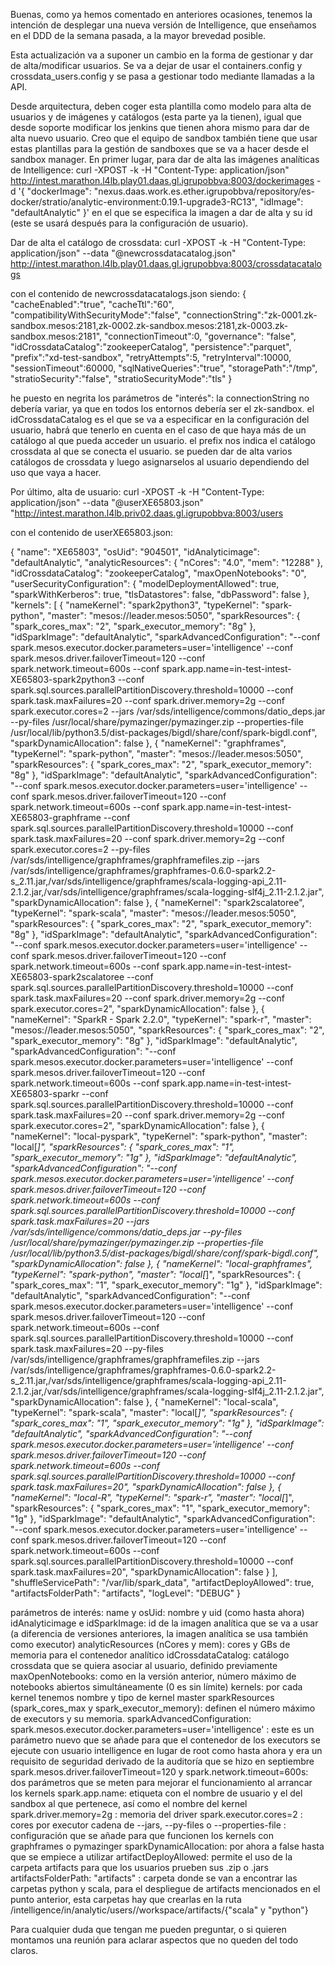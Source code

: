 Buenas, como ya hemos comentado en anteriores ocasiones, tenemos la intención de desplegar una nueva versión de Intelligence, que enseñamos en el DDD de la semana pasada, a la mayor brevedad posible.

Esta actualización va a suponer un cambio en la forma de gestionar y dar de alta/modificar usuarios. Se va a dejar de usar el containers.config y crossdata_users.config y se pasa a gestionar todo mediante llamadas a la API.

Desde arquitectura, deben coger esta plantilla como modelo para alta de usuarios y de imágenes y catálogos (esta parte ya la tienen), igual que desde soporte modificar los jenkins que tienen ahora mismo para dar de alta nuevo usuario. Creo que el equipo de sandbox también tiene que usar estas plantillas para la gestión de sandboxes que se va a hacer desde el sandbox manager.
En primer lugar, para dar de alta las imágenes analíticas de Intelligence:
curl -XPOST -k -H "Content-Type: application/json"  http://intest.marathon.l4lb.play01.daas.gl.igrupobbva:8003/dockerimages -d '{ "dockerImage": "nexus.daas.work.es.ether.igrupobbva/repository/es-docker/stratio/analytic-environment:0.19.1-upgrade3-RC13", "idImage": "defaultAnalytic" }'
en el que se especifica la imagen a dar de alta y su id (este se usará después para la configuración de usuario).

Dar de alta el catálogo de crossdata:
curl -XPOST -k -H "Content-Type: application/json" --data "@newcrossdatacatalog.json" http://intest.marathon.l4lb.play01.daas.gl.igrupobbva:8003/crossdatacatalogs

con el contenido de newcrossdatacatalogs.json siendo:
{
    "cacheEnabled":"true",
    "cacheTtl":"60",
    "compatibilityWithSecurityMode":"false",
    "connectionString":"zk-0001.zk-sandbox.mesos:2181,zk-0002.zk-sandbox.mesos:2181,zk-0003.zk-sandbox.mesos:2181",
    "connectionTimeout":0,
    "governance": "false",
    "idCrossdataCatalog":"zookeeperCatalog",
    "persistence":"parquet",
    "prefix":"xd-test-sandbox",
    "retryAttempts":5,
    "retryInterval":10000,
    "sessionTimeout":60000,
    "sqlNativeQueries":"true",
    "storagePath":"/tmp",
    "stratioSecurity":"false",
    "stratioSecurityMode":"tls"
}

he puesto en negrita los parámetros de "interés": 
la connectionString no debería variar, ya que en todos los entornos debería ser el zk-sandbox.
el idCrossdataCatalog es el que se va a especificar en la configuración del usuario, habrá que tenerlo en cuenta en el caso de que haya más de un catálogo al que pueda acceder un usuario.
el prefix nos indica el catálogo crossdata al que se conecta el usuario.
se pueden dar de alta varios catálogos de crossdata y luego asignarselos al usuario dependiendo del uso que vaya a hacer.

Por último, alta de usuario:
curl -XPOST -k -H "Content-Type: application/json" --data "@userXE65803.json" "http://intest.marathon.l4lb.priv02.daas.gl.igrupobbva:8003/users

con el contenido de userXE65803.json:

{
    "name": "XE65803",
    "osUid": "904501",
    "idAnalyticimage": "defaultAnalytic",
    "analyticResources": {
        "nCores": "4.0",
        "mem": "12288"
    },
    "idCrossdataCatalog": "zookeeperCatalog",
    "maxOpenNotebooks": "0",
    "userSecurityConfiguration": {
        "modelDeploymentAllowed": true,
        "sparkWithKerberos": true,
        "tlsDatastores": false,
        "dbPassword": false
    },
    "kernels": [
        {
            "nameKernel": "spark2python3",
            "typeKernel": "spark-python",
            "master": "mesos://leader.mesos:5050",
            "sparkResources": {
		        "spark_cores_max": "2",
		        "spark_executor_memory": "8g"
	        },
            "idSparkImage": "defaultAnalytic",
            "sparkAdvancedConfiguration": "--conf spark.mesos.executor.docker.parameters=user='intelligence' --conf spark.mesos.driver.failoverTimeout=120 --conf spark.network.timeout=600s --conf spark.app.name=in-test-intest-XE65803-spark2python3 --conf spark.sql.sources.parallelPartitionDiscovery.threshold=10000 --conf spark.task.maxFailures=20 --conf spark.driver.memory=2g --conf spark.executor.cores=2 --jars /var/sds/intelligence/commons/datio_deps.jar --py-files /usr/local/share/pymazinger/pymazinger.zip --properties-file /usr/local/lib/python3.5/dist-packages/bigdl/share/conf/spark-bigdl.conf",
            "sparkDynamicAllocation": false
        },
        {
            "nameKernel": "graphframes",
            "typeKernel": "spark-python",
            "master": "mesos://leader.mesos:5050",
            "sparkResources": {
                "spark_cores_max": "2",
                "spark_executor_memory": "8g"
            },
            "idSparkImage": "defaultAnalytic",
            "sparkAdvancedConfiguration": "--conf spark.mesos.executor.docker.parameters=user='intelligence' --conf spark.mesos.driver.failoverTimeout=120 --conf spark.network.timeout=600s --conf spark.app.name=in-test-intest-XE65803-graphframe --conf spark.sql.sources.parallelPartitionDiscovery.threshold=10000 --conf spark.task.maxFailures=20 --conf spark.driver.memory=2g --conf spark.executor.cores=2 --py-files /var/sds/intelligence/graphframes/graphframefiles.zip --jars /var/sds/intelligence/graphframes/graphframes-0.6.0-spark2.2-s_2.11.jar,/var/sds/intelligence/graphframes/scala-logging-api_2.11-2.1.2.jar,/var/sds/intelligence/graphframes/scala-logging-slf4j_2.11-2.1.2.jar",
            "sparkDynamicAllocation": false
        },
        {
            "nameKernel": "spark2scalatoree",
            "typeKernel": "spark-scala",
            "master": "mesos://leader.mesos:5050",
            "sparkResources": {
                "spark_cores_max": "2",
                "spark_executor_memory": "8g"
            },
            "idSparkImage": "defaultAnalytic",
            "sparkAdvancedConfiguration": "--conf spark.mesos.executor.docker.parameters=user='intelligence' --conf spark.mesos.driver.failoverTimeout=120 --conf spark.network.timeout=600s --conf spark.app.name=in-test-intest-XE65803-spark2scalatoree --conf spark.sql.sources.parallelPartitionDiscovery.threshold=10000 --conf spark.task.maxFailures=20 --conf spark.driver.memory=2g --conf spark.executor.cores=2",
            "sparkDynamicAllocation": false
        },
        {
            "nameKernel": "SparkR - Spark 2.2.0",
            "typeKernel": "spark-r",
            "master": "mesos://leader.mesos:5050",
            "sparkResources": {
                "spark_cores_max": "2",
                "spark_executor_memory": "8g"
            },
            "idSparkImage": "defaultAnalytic",
            "sparkAdvancedConfiguration": "--conf spark.mesos.executor.docker.parameters=user='intelligence' --conf spark.mesos.driver.failoverTimeout=120 --conf spark.network.timeout=600s --conf spark.app.name=in-test-intest-XE65803-sparkr --conf spark.sql.sources.parallelPartitionDiscovery.threshold=10000 --conf spark.task.maxFailures=20 --conf spark.driver.memory=2g --conf spark.executor.cores=2",
            "sparkDynamicAllocation": false
        },
        {
            "nameKernel": "local-pyspark",
            "typeKernel": "spark-python",
            "master": "local[*]",
            "sparkResources": {
                "spark_cores_max": "1",
                "spark_executor_memory": "1g"
            },
            "idSparkImage": "defaultAnalytic",
            "sparkAdvancedConfiguration": "--conf spark.mesos.executor.docker.parameters=user='intelligence' --conf spark.mesos.driver.failoverTimeout=120 --conf spark.network.timeout=600s --conf spark.sql.sources.parallelPartitionDiscovery.threshold=10000 --conf spark.task.maxFailures=20 --jars /var/sds/intelligence/commons/datio_deps.jar --py-files /usr/local/share/pymazinger/pymazinger.zip --properties-file /usr/local/lib/python3.5/dist-packages/bigdl/share/conf/spark-bigdl.conf",
            "sparkDynamicAllocation": false
        },
        {
            "nameKernel": "local-graphframes",
            "typeKernel": "spark-python",
            "master": "local[*]",
            "sparkResources": {
                "spark_cores_max": "1",
                "spark_executor_memory": "1g"
            },
            "idSparkImage": "defaultAnalytic",
            "sparkAdvancedConfiguration": "--conf spark.mesos.executor.docker.parameters=user='intelligence' --conf spark.mesos.driver.failoverTimeout=120 --conf spark.network.timeout=600s --conf spark.sql.sources.parallelPartitionDiscovery.threshold=10000 --conf spark.task.maxFailures=20 --py-files /var/sds/intelligence/graphframes/graphframefiles.zip --jars /var/sds/intelligence/graphframes/graphframes-0.6.0-spark2.2-s_2.11.jar,/var/sds/intelligence/graphframes/scala-logging-api_2.11-2.1.2.jar,/var/sds/intelligence/graphframes/scala-logging-slf4j_2.11-2.1.2.jar",
            "sparkDynamicAllocation": false
        },
        {
            "nameKernel": "local-scala",
            "typeKernel": "spark-scala",
            "master": "local[*]",
            "sparkResources": {
                "spark_cores_max": "1",
                "spark_executor_memory": "1g"
            },
            "idSparkImage": "defaultAnalytic",
            "sparkAdvancedConfiguration": "--conf spark.mesos.executor.docker.parameters=user='intelligence' --conf spark.mesos.driver.failoverTimeout=120 --conf spark.network.timeout=600s --conf spark.sql.sources.parallelPartitionDiscovery.threshold=10000 --conf spark.task.maxFailures=20",
            "sparkDynamicAllocation": false
        },
        {
            "nameKernel": "local-R",
            "typeKernel": "spark-r",
            "master": "local[*]",
            "sparkResources": {
                "spark_cores_max": "1",
                "spark_executor_memory": "1g"
            },
            "idSparkImage": "defaultAnalytic",
            "sparkAdvancedConfiguration": "--conf spark.mesos.executor.docker.parameters=user='intelligence' --conf spark.mesos.driver.failoverTimeout=120 --conf spark.network.timeout=600s --conf spark.sql.sources.parallelPartitionDiscovery.threshold=10000 --conf spark.task.maxFailures=20",
            "sparkDynamicAllocation": false
        }
    ],
    "shuffleServicePath": "/var/lib/spark_data",
    "artifactDeployAllowed": true,
    "artifactsFolderPath": "artifacts",
    "logLevel": "DEBUG"
}

parámetros de interés: 
name y osUid: nombre y uid (como hasta ahora)
idAnalyticimage e idSparkImage: id de la imagen analítica que se va a usar (a diferencia de versiones anteriores, la imagen analítica se usa también como executor)
analyticResources (nCores y mem): cores y GBs de memoria para el contenedor analítico
idCrossdataCatalog: catálogo crossdata que se quiera asociar al usuario, definido previamente
maxOpenNotebooks: como en la versión anterior, número máximo de notebooks abiertos simultáneamente (0 es sin límite)
kernels: por cada kernel tenemos
nombre y tipo de kernel
master
sparkResources (spark_cores_max y spark_executor_memory): definen el número máximo de executors y su memoria.
sparkAdvancedConfiguration:
spark.mesos.executor.docker.parameters=user='intelligence' : este es un parámetro nuevo que se añade para que el contenedor de los executors se ejecute con usuario intelligence en lugar de root como hasta ahora y era un requisito de seguridad derivado de la auditoría que se hizo en septiembre
spark.mesos.driver.failoverTimeout=120 y spark.network.timeout=600s: dos parámetros que se meten para mejorar el funcionamiento al arrancar los kernels
spark.app.name: etiqueta con el nombre de usuario y el del sandbox al que pertenece, así como el nombre del kernel
spark.driver.memory=2g : memoria del driver
spark.executor.cores=2 : cores por executor
cadena de --jars, --py-files o --properties-file : configuración que se añade para que funcionen los kernels con graphframes o pymazinger
sparkDynamicAllocation: por ahora a false hasta que se empiece a utilizar
artifactDeployAllowed: permite el uso de la carpeta artifacts para que los usuarios prueben sus .zip o .jars
artifactsFolderPath: "artifacts" : carpeta donde se van a encontrar las carpetas python y scala, para el despliegue de artifacts mencionados en el punto anterior, esta carpetas hay que crearlas en la ruta /intelligence/in<UUAA>/analytic/users/<User>/workspace/artifacts/{"scala" y "python"}

Para cualquier duda que tengan me pueden preguntar, o si quieren montamos una reunión para aclarar aspectos que no queden del todo claros.